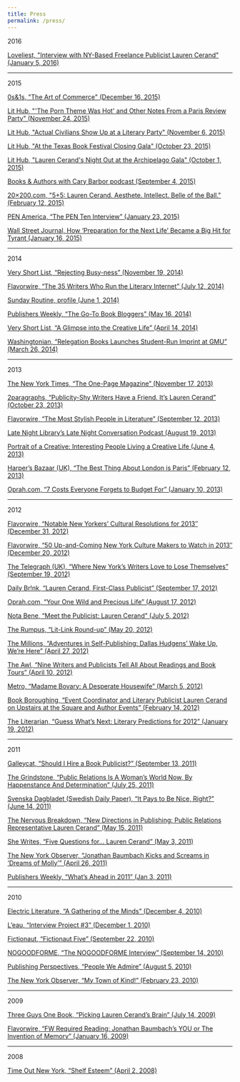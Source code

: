 ```yaml
---
title: Press
permalink: /press/
---
```



2016

[Loveliest, "Interview with NY-Based Freelance Publicist Lauren Cerand" (January 5, 2016)](http://loveliestmag.com/issues/issue-2/feature/)

---

2015

[0s&1s, "The Art of Commerce" (December 16, 2015)](http://www.0s-1s.com/the-art-of-commerce-xliii/)

[Lit Hub, "'The Porn Theme Was Hot' and Other Notes From a Paris Review Party" (November 24, 2015)](http://lithub.com/the-porn-theme-was-hot-and-other-notes-from-a-paris-review-party/)

[Lit Hub, "Actual Civilians Show Up at a Literary Party" (November 6, 2015)](http://lithub.com/actual-civilians-show-up-at-a-literary-party/)

[Lit Hub, "At the Texas Book Festival Closing Gala" (October 23, 2015)](http://lithub.com/song-and-dance-and-a-surprise-at-the-texas-book-festival-gala/)

[Lit Hub, "Lauren Cerand's Night Out at the Archipelago Gala" (October 1, 2015)](http://lithub.com/lauren-cerands-night-out-at-the-archipelago-gala/)

[Books & Authors with Cary Barbor podcast (September 4, 2015)](http://www.bksandauthors.com/episode/lauren-cerand-literary-publicist)

[20×200.com, "5+5: Lauren Cerand. Aesthete. Intellect. Belle of the Ball." (February 12, 2015)](http://20x200.com/blogs/news/16977632-5-5-lauren-cerand-aesthete-intellect-belle-of-the-ball)

[PEN America, “The PEN Ten Interview” (January 23, 2015)](http://www.pen.org/interview/pen-ten-lauren-cerand)

[Wall Street Journal, How ‘Preparation for the Next Life’ Became a Big Hit for Tyrant (January 16, 2015)](http://www.wsj.com/articles/how-preparation-for-the-next-life-became-a-big-hit-for-tyrant-1421351378?tesla=y)

---

2014

[Very Short List, “Rejecting Busy-ness” (November 19, 2014)](http://www.veryshortlist.com/culture/daily.cfm/review/2691/Website/SlowingDown/)

[Flavorwire, “The 35 Writers Who Run the Literary Internet” (July 12, 2014)](http://www.veryshortlist.com/culture/daily.cfm/review/2691/Website/SlowingDown/)

[Sunday Routine, profile (June 1, 2014)](http://www.sundayroutine.com/blog/2014/6/1/lauren-cerand)

[Publishers Weekly, “The Go-To Book Bloggers” (May 16, 2014)](http://www.publishersweekly.com/pw/print/20140519/62334-the-go-to-book-bloggers.html)

[Very Short List, “A Glimpse into the Creative Life” (April 14, 2014)](http://www.veryshortlist.com/culture/daily.cfm/review/2591/Website/AGlimpseIntoTheCreativeLife/)

[Washingtonian, “Relegation Books Launches Student-Run Imprint at GMU” (March 26, 2014)](http://www.washingtonian.com/blogs/capitalcomment/books/relegation-books-launches-student-run-imprint-at-gmu.php)

---

2013

[The New York Times, “The One-Page Magazine” (November 17, 2013)](http://www.nytimes.com/interactive/2013/11/17/magazine/17-one-page-magazine.html)

[2paragraphs, “Publicity-Shy Writers Have a Friend. It’s Lauren Cerand” (October 23, 2013)](http://2paragraphs.com/2013/10/12630/)

[Flavorwire, “The Most Stylish People in Literature” (September 12, 2013)](http://flavorwire.com/414484/the-most-stylish-people-in-literature/view-all/)

[Late Night Library’s Late Night Conversation Podcast (August 19, 2013)](http://latenightlibrary.org/lauren-cerand-literary-publicist/)

[Portrait of a Creative: Interesting People Living a Creative Life (June 4, 2013)](http://portraitofacreative.com/laurencerand/)

[Harper’s Bazaar (UK), “The Best Thing About London is Paris” (February 12, 2013)](http://www.harpersbazaar.co.uk/blogs/the-best-thing-about-london-is-paris-week-one)

[Oprah.com, “7 Costs Everyone Forgets to Budget For” (January 10, 2013)](http://www.oprah.com/money/Things-People-Forget-to-Budget-For--Budgeting-Tips/7)

---

2012

[Flavorwire, “Notable New Yorkers’ Cultural Resolutions for 2013″ (December 31, 2012)](http://www.flavorwire.com/358060/notable-new-yorkers-cultural-resolutions-for-2013)

[Flavorwire, “50 Up-and-Coming New York Culture Makers to Watch in 2013″ (December 20, 2012)](http://www.flavorwire.com/356385/50-up-and-coming-new-york-culture-makers-to-watch-in-2013/9)

[The Telegraph (UK), “Where New York’s Writers Love to Lose Themselves” (September 19, 2012)](http://www.telegraph.co.uk/travel/destinations/northamerica/usa/newyork/9553112/Where-New-Yorks-writers-love-to-lose-themselves.html)

[Daily Br!nk, “Lauren Cerand, First-Class Publicist” (September 17, 2012)](http://www.dailybrink.com/?p=5195)

[Oprah.com, “Your One Wild and Precious Life” (August 17, 2012)](http://www.oprah.com/blogs/Your-One-Wild-and-Precious-Life)

[Nota Bene, “Meet the Publicist: Lauren Cerand” (July 5, 2012)](http://christinelcody.blogspot.com/2012/07/meet-publicist-lauren-cerand.html)

[The Rumpus, “Lit-Link Round-up” (May 20, 2012)](http://therumpus.net/2012/05/lit-link-round-up-16/)

[The Millions, “Adventures in Self-Publishing: Dallas Hudgens’ Wake Up, We’re Here” (April 27, 2012)](http://www.themillions.com/2012/04/adventures-in-self-publishing-dallas-hudgens-wake-up-were-here.html)

[The Awl, “Nine Writers and Publicists Tell All About Readings and Book Tours” (April 10, 2012)](http://www.theawl.com/2012/04/nine-writers-and-publicists-tell-all-about-readings-and-book-tours)

[Metro, “Madame Bovary: A Desperate Housewife” (March 5, 2012)](http://www.metro.us/newyork/entertainment/article/1116615--madame-bovary-a-desperate-housewife)

[Book Boroughing, “Event Coordinator and Literary Publicist Lauren Cerand on Upstairs at the Square and Author Events” (February 14, 2012)](http://bookboroughing.com/lauren-cerand/)

[The Literarian, “Guess What’s Next: Literary Predictions for 2012” (January 19, 2012)](http://centerforfiction.org/magazine/issue-7/guess-whats-next-lit-predictions/)

---

2011

[Galleycat, “Should I Hire a Book Publicist?” (September 13, 2011)](http://www.mediabistro.com/galleycat/should-i-hire-a-book-publicist_b38096)

[The Grindstone, “Public Relations Is A Woman’s World Now, By Happenstance And Determination” (July 25, 2011)](http://thegrindstone.com/strategy/public-relations-is-a-womans-world-now-by-happenstance-and-determination/)

[Svenska Dagbladet (Swedish Daily Paper), “It Pays to Be Nice, Right?” (June 14, 2011)](http://www.svd.se/naringsliv/jobbet/det-lonar-sig-att-vara-snall-eller_6233944.svd)

[The Nervous Breakdown, “New Directions in Publishing: Public Relations Representative Lauren Cerand” (May 15, 2011)](http://www.thenervousbreakdown.com/gfrangello/2011/05/new-directions-in-publishing-public-relations-representative-lauren-cerand/ "The Nervous Breakdown, New Directions in Publishing: Public Relations Representative Lauren Cerand")

[She Writes, “Five Questions for… Lauren Cerand” (May 3, 2011)](http://www.shewrites.com/profiles/blogs/five-questions-forlauren "She Writes,")

[The New York Observer, “Jonathan Baumbach Kicks and Screams in ‘Dreams of Molly’” (April 26, 2011)](http://www.observer.com/2011/culture/jonathan-baumbach-kicks-and-screams-dreams-molly "The New York Observer, Jonathan Baumbach Kicks and Screams in 'Dreams of Molly' (April 26, 2011)")

[Publishers Weekly, “What’s Ahead in 2011” (Jan 3, 2011)](http://www.publishersweekly.com/pw/by-topic/industry-news/publisher-news/article/45643-what-s-ahead-in-2011.html "Publishers Weekly,")

---

2010

[Electric Literature, “A Gathering of the Minds” (December 4, 2010)](http://electricliterature.com/blog/2010/12/04/a-gathering-of-the-minds/ "Electric Literature,")

[L’eau, “Interview Project #3” (December 1, 2010)](http://eau.tumblr.com/post/2063675465/interview-project-3-lauren-cerand "L'eau,")

[Fictionaut, “Fictionaut Five” (September 22, 2010)](http://blog.fictionaut.com/2010/09/22/4488/ "Fictionaut,")

[NOGOODFORME, “The NOGOODFORME Interview” (September 14, 2010)](http://www.nogoodforme.com/2010/10/14/the-nogoodforme-com-interview-lauren-cerand/ "NOGOODFORME,")

[Publishing Perspectives, “People We Admire” (August 5, 2010)](http://publishingperspectives.com/2010/08/publishing-people-we-admire-lauren-cerand-and-girls-write-now/ "Publishing Perspectives,")

[The New York Observer, “My Town of Kind!” (February 23, 2010)](http://www.observer.com/2010/culture/my-town-kind "The New York Observer,")

---

2009

[Three Guys One Book, “Picking Lauren Cerand’s Brain” (July 14, 2009)](http://threeguysonebook.com/picking-lauren-cerands-brain "Three Guys One Book,")

[Flavorwire, “FW Required Reading: Jonathan Baumbach’s YOU or The Invention of Memory” (January 16, 2009)](http://flavorwire.com/7982/fw-required-reading-jonathan-baumbachs-you-or-the-invention-of-memory "Flavorwire,")

---

2008

[Time Out New York, “Shelf Esteem” (April 2, 2008)](http://newyork.timeout.com/arts-culture/books/21064/shelf-esteem "Time Out New York,")
